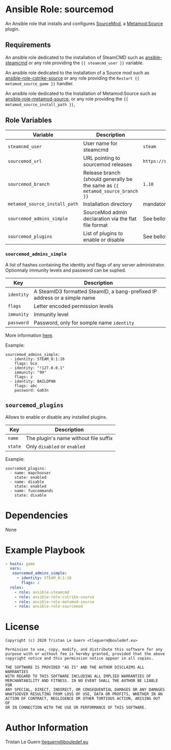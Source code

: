 # Ansible Role: sourcemod

An Ansible role that installs and configures [SourceMod](https://www.sourcemod.net/), a [Metamod:Source](http://www.metamodsource.net/) plugin.

## Requirements

An ansible role dedicated to the installation of SteamCMD such as [ansible-steamcmd](https://github.com/Aversiste/ansible-steamcmd) or any role providing the `{{ steamcmd_user }}` variable.

An ansible role dedicated to the installation of a Source mod such as [ansible-role-cstrike-source](https://github.com/Aversiste/ansible-role-cstrike-source) or any role providing the `Restart {{ metamod_source_game }}` handler.

An ansible role dedicated to the Installation of Metamod:Source such as [ansible-role-metamod-source](https://github.com/Aversiste/ansible-role-metamod-source), or any role providing the `{{ metamod_source_install_path }}`,

## Role Variables

| Variable | Description | Default |
|----------|-------------|---------|
| `steamcmd_user` | User name for steamcmd | `steam` |
| `sourcemod_url` | URL pointing to sourcemod releases | `https://sm.alliedmods.net/smdrop` |
| `sourcemod_branch` | Release branch (should generally be the same as `{{ metamod_source_branch }}` | `1.10` |
| `metamod_source_install_path` | Installation directory | mandatory |
| `sourcemod_admins_simple` | SourceMod admin declaration via the flat file format | See bellow |
| `sourcemod_plugins` | List of plugins to enable or disable | See bellow |

### `sourcemod_admins_simple`

A list of hashes containing the identity and flags of any server administrator.
Optionnaly immunity levels and password can be suplied.

| Key | Description |
|-----|-------------|
| `identity` | A SteamID3 formatted SteamID, a bang-prefixed IP address or a simple name |
| `flags` | Letter encoded permission levels |
| `immunity` | Immunity level |
| `password` | Password, only for somple name `identity` |

More information [here](https://wiki.alliedmods.net/Adding_Admins_(SourceMod)).

Example:

```
sourcemod_admins_simple:
  - identity: STEAM_0:1:16
    flags: bce
  - identity: "!127.0.0.1"
    immunity: "99"
    flags: z
  - identity: BAILOPAN
    flags: abc
    password: Gab3n
```

## `sourcemod_plugins`

Allows to enable or disable any installed plugins.

| Key | Description |
|-----|-------------|
| `name` | The plugin's name without file suffix |
| `state` | Only `disabled` or `enabled` |

Example:

```
sourcemod_plugins:
  - name: mapchooser
    state: enabled
  - name: disable
    state: enabled
  - name: funcommands
    state: disable
```

# Dependencies

None

# Example Playbook

```yaml
- hosts: game
  vars:
   sourcemod_admins_simple:
     - identity: STEAM_0:1:16
       flags: z
  roles:
    - role: ansible-steamcmd
    - role: ansible-role-cstrike-source
    - role: ansible-role-metamod-source
    - role: ansible-role-sourcemod
```

# License

```
Copyright (c) 2020 Tristan Le Guern <tleguern@bouledef.eu>

Permission to use, copy, modify, and distribute this software for any
purpose with or without fee is hereby granted, provided that the above
copyright notice and this permission notice appear in all copies.

THE SOFTWARE IS PROVIDED "AS IS" AND THE AUTHOR DISCLAIMS ALL WARRANTIES
WITH REGARD TO THIS SOFTWARE INCLUDING ALL IMPLIED WARRANTIES OF
MERCHANTABILITY AND FITNESS. IN NO EVENT SHALL THE AUTHOR BE LIABLE FOR
ANY SPECIAL, DIRECT, INDIRECT, OR CONSEQUENTIAL DAMAGES OR ANY DAMAGES
WHATSOEVER RESULTING FROM LOSS OF USE, DATA OR PROFITS, WHETHER IN AN
ACTION OF CONTRACT, NEGLIGENCE OR OTHER TORTIOUS ACTION, ARISING OUT OF
OR IN CONNECTION WITH THE USE OR PERFORMANCE OF THIS SOFTWARE.
```

# Author Information

Tristan Le Guern <tleguern@bouledef.eu>
